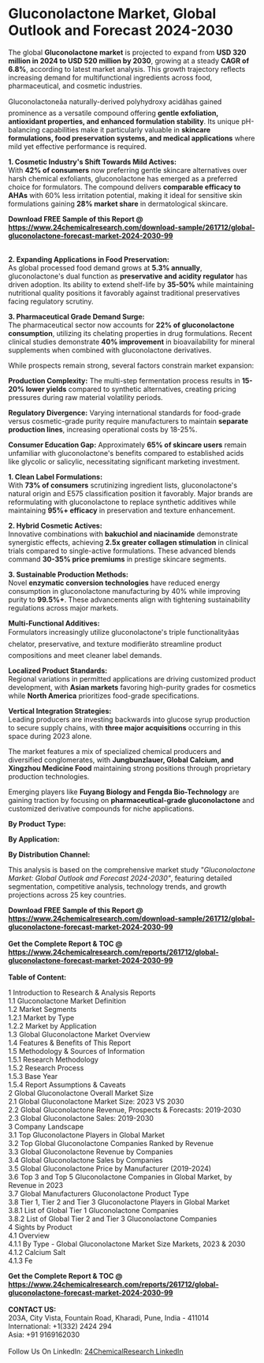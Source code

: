 <h1>Gluconolactone Market, Global Outlook and Forecast 2024-2030</h1><p>The global <strong>Gluconolactone market</strong> is projected to expand from <strong>USD 320 million in 2024 to USD 520 million by 2030</strong>, growing at a steady <strong>CAGR of 6.8%</strong>, according to latest market analysis. This growth trajectory reflects increasing demand for multifunctional ingredients across food, pharmaceutical, and cosmetic industries.</p><p>Gluconolactoneâa naturally-derived polyhydroxy acidâhas gained prominence as a versatile compound offering <strong>gentle exfoliation, antioxidant properties, and enhanced formulation stability</strong>. Its unique pH-balancing capabilities make it particularly valuable in <strong>skincare formulations, food preservation systems, and medical applications</strong> where mild yet effective performance is required.</p><p><strong>1. Cosmetic Industry's Shift Towards Mild Actives:</strong><br>
With <strong>42% of consumers</strong> now preferring gentle skincare alternatives over harsh chemical exfoliants, gluconolactone has emerged as a preferred choice for formulators. The compound delivers <strong>comparable efficacy to AHAs</strong> with 60% less irritation potential, making it ideal for sensitive skin formulations gaining <strong>28% market share</strong> in dermatological skincare.</p><div><b>Download FREE Sample of this Report @ 
            <a href="https://www.24chemicalresearch.com/download-sample/261712/global-gluconolactone-forecast-market-2024-2030-99">
            https://www.24chemicalresearch.com/download-sample/261712/global-gluconolactone-forecast-market-2024-2030-99</a></b></div><br><p><strong>2. Expanding Applications in Food Preservation:</strong><br>
As global processed food demand grows at <strong>5.3% annually</strong>, gluconolactone's dual function as <strong>preservative and acidity regulator</strong> has driven adoption. Its ability to extend shelf-life by <strong>35-50%</strong> while maintaining nutritional quality positions it favorably against traditional preservatives facing regulatory scrutiny.</p><p><strong>3. Pharmaceutical Grade Demand Surge:</strong><br>
The pharmaceutical sector now accounts for <strong>22% of gluconolactone consumption</strong>, utilizing its chelating properties in drug formulations. Recent clinical studies demonstrate <strong>40% improvement</strong> in bioavailability for mineral supplements when combined with gluconolactone derivatives.</p><p>While prospects remain strong, several factors constrain market expansion:</p><p><strong>Production Complexity:</strong> The multi-step fermentation process results in <strong>15-20% lower yields</strong> compared to synthetic alternatives, creating pricing pressures during raw material volatility periods.</p><p><strong>Regulatory Divergence:</strong> Varying international standards for food-grade versus cosmetic-grade purity require manufacturers to maintain <strong>separate production lines</strong>, increasing operational costs by 18-25%.</p><p><strong>Consumer Education Gap:</strong> Approximately <strong>65% of skincare users</strong> remain unfamiliar with gluconolactone's benefits compared to established acids like glycolic or salicylic, necessitating significant marketing investment.</p><p><strong>1. Clean Label Formulations:</strong><br>
With <strong>73% of consumers</strong> scrutinizing ingredient lists, gluconolactone's natural origin and E575 classification position it favorably. Major brands are reformulating with gluconolactone to replace synthetic additives while maintaining <strong>95%+ efficacy</strong> in preservation and texture enhancement.</p><p><strong>2. Hybrid Cosmetic Actives:</strong><br>
Innovative combinations with <strong>bakuchiol and niacinamide</strong> demonstrate synergistic effects, achieving <strong>2.5x greater collagen stimulation</strong> in clinical trials compared to single-active formulations. These advanced blends command <strong>30-35% price premiums</strong> in prestige skincare segments.</p><p><strong>3. Sustainable Production Methods:</strong><br>
Novel <strong>enzymatic conversion technologies</strong> have reduced energy consumption in gluconolactone manufacturing by 40% while improving purity to <strong>99.5%+</strong>. These advancements align with tightening sustainability regulations across major markets.</p><p><strong>Multi-Functional Additives:</strong><br>
    Formulators increasingly utilize gluconolactone's triple functionalityâas chelator, preservative, and texture modifierâto streamline product compositions and meet cleaner label demands.</p><p><strong>Localized Product Standards:</strong><br>
    Regional variations in permitted applications are driving customized product development, with <strong>Asian markets</strong> favoring high-purity grades for cosmetics while <strong>North America</strong> prioritizes food-grade specifications.</p><p><strong>Vertical Integration Strategies:</strong><br>
    Leading producers are investing backwards into glucose syrup production to secure supply chains, with <strong>three major acquisitions</strong> occurring in this space during 2023 alone.</p><p>The market features a mix of specialized chemical producers and diversified conglomerates, with <strong>Jungbunzlauer, Global Calcium, and Xingzhou Medicine Food</strong> maintaining strong positions through proprietary production technologies.</p><p>Emerging players like <strong>Fuyang Biology and Fengda Bio-Technology</strong> are gaining traction by focusing on <strong>pharmaceutical-grade gluconolactone</strong> and customized derivative compounds for niche applications.</p><p><strong>By Product Type:</strong></p><p><strong>By Application:</strong></p><p><strong>By Distribution Channel:</strong></p><p>This analysis is based on the comprehensive market study <em>"Gluconolactone Market: Global Outlook and Forecast 2024-2030"</em>, featuring detailed segmentation, competitive analysis, technology trends, and growth projections across 25 key countries.</p><div><b>Download FREE Sample of this Report @ 
            <a href="https://www.24chemicalresearch.com/download-sample/261712/global-gluconolactone-forecast-market-2024-2030-99">
            https://www.24chemicalresearch.com/download-sample/261712/global-gluconolactone-forecast-market-2024-2030-99</a></b></div><br><div><b>Get the Complete Report & TOC @ 
            <a href="https://www.24chemicalresearch.com/reports/261712/global-gluconolactone-forecast-market-2024-2030-99">
            https://www.24chemicalresearch.com/reports/261712/global-gluconolactone-forecast-market-2024-2030-99</a></b></div><br>
            <b>Table of Content:</b><p>1 Introduction to Research & Analysis Reports<br />
    1.1 Gluconolactone Market Definition<br />
    1.2 Market Segments<br />
        1.2.1 Market by Type<br />
        1.2.2 Market by Application<br />
    1.3 Global Gluconolactone Market Overview<br />
    1.4 Features & Benefits of This Report<br />
    1.5 Methodology & Sources of Information<br />
        1.5.1 Research Methodology<br />
        1.5.2 Research Process<br />
        1.5.3 Base Year<br />
        1.5.4 Report Assumptions & Caveats<br />
2 Global Gluconolactone Overall Market Size<br />
    2.1 Global Gluconolactone Market Size: 2023 VS 2030<br />
    2.2 Global Gluconolactone Revenue, Prospects & Forecasts: 2019-2030<br />
    2.3 Global Gluconolactone Sales: 2019-2030<br />
3 Company Landscape<br />
    3.1 Top Gluconolactone Players in Global Market<br />
    3.2 Top Global Gluconolactone Companies Ranked by Revenue<br />
    3.3 Global Gluconolactone Revenue by Companies<br />
    3.4 Global Gluconolactone Sales by Companies<br />
    3.5 Global Gluconolactone Price by Manufacturer (2019-2024)<br />
    3.6 Top 3 and Top 5 Gluconolactone Companies in Global Market, by Revenue in 2023<br />
    3.7 Global Manufacturers Gluconolactone Product Type<br />
    3.8 Tier 1, Tier 2 and Tier 3 Gluconolactone Players in Global Market<br />
        3.8.1 List of Global Tier 1 Gluconolactone Companies<br />
        3.8.2 List of Global Tier 2 and Tier 3 Gluconolactone Companies<br />
4 Sights by Product<br />
    4.1 Overview<br />
        4.1.1 By Type - Global Gluconolactone Market Size Markets, 2023 & 2030<br />
        4.1.2 Calcium Salt<br />
        4.1.3 Fe</p><div><b>Get the Complete Report & TOC @ 
            <a href="https://www.24chemicalresearch.com/reports/261712/global-gluconolactone-forecast-market-2024-2030-99">
            https://www.24chemicalresearch.com/reports/261712/global-gluconolactone-forecast-market-2024-2030-99</a></b></div><br><b>CONTACT US:</b><br>
            203A, City Vista, Fountain Road, Kharadi, Pune, India - 411014<br>
            International: +1(332) 2424 294<br>
            Asia: +91 9169162030 <br><br>
            Follow Us On LinkedIn: <a href="https://www.linkedin.com/company/24chemicalresearch/">24ChemicalResearch LinkedIn</a>